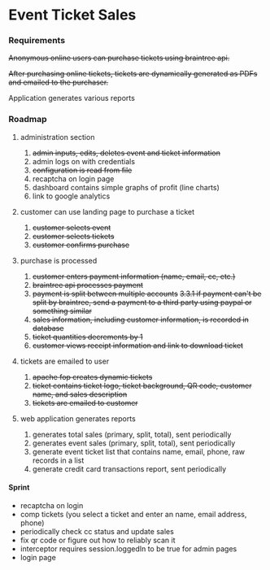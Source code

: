 # Event Ticket Sales

### Requirements

~~Anonymous online users can purchase tickets using braintree api.~~

~~After purchasing online tickets, tickets are dynamically generated as PDFs and emailed to the purchaser.~~

Application generates various reports

### Roadmap

1. administration section
    1. ~~admin inputs, edits, deletes event and ticket information~~
    2. admin logs on with credentials
    3. ~~configuration is read from file~~
    4. recaptcha on login page
    5. dashboard contains simple graphs of profit (line charts)
    6. link to google analytics
	
2. customer can use landing page to purchase a ticket
	1. ~~customer selects event~~
	2. ~~customer selects tickets~~
	3. ~~customer confirms purchase~~
	
3. purchase is processed
	1. ~~customer enters payment information (name, email, cc, etc.)~~
	2. ~~braintree api processes payment~~
	3. ~~payment is split between multiple accounts~~
		~~3.3.1 if payment can't be split by braintree, send a payment to a third party using paypal or something similar~~
	4. ~~sales information, including customer information, is recorded in database~~
    5. ~~ticket quantities decrements by 1~~
    6. ~~customer views receipt information and link to download ticket~~
    
4. tickets are emailed to user
	1. ~~apache fop creates dynamic tickets~~
	2. ~~ticket contains ticket logo, ticket background, QR code, customer name, and sales description~~
	3. ~~tickets are emailed to customer~~

5. web application generates reports
	1. generates total sales (primary, split, total), sent periodically
	2. generates event sales (primary, split, total), sent periodically
	3. generate event ticket list that contains name, email, phone, raw records in a list
	4. generate credit card transactions report, sent periodically

#### Sprint
* recaptcha on login
* comp tickets (you select a ticket and enter an name, email address, phone)
* periodically check cc status and update sales
* fix qr code or figure out how to reliably scan it
* interceptor requires session.loggedIn to be true for admin pages
* login page